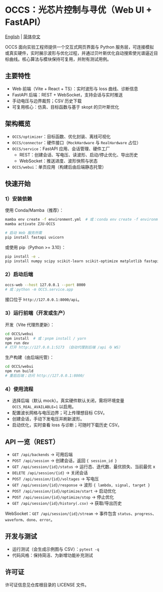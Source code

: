# OCCS：光芯片控制与寻优（Web UI + FastAPI）

[English](./README.en.md) | [简体中文](./README.zh-CN.md)

OCCS 面向实验工程师提供一个交互式网页界面与 Python 服务层，可连接模拟或真实硬件，实时展示波形与优化过程，并通过贝叶斯优化自动搜索使光谱逼近目标曲线。核心算法与模块保持可复用，并附有测试用例。

## 主要特性

- Web 前端（Vite + React + TS）：实时波形与 loss 曲线、诊断信息
- FastAPI 后端：REST + WebSocket，支持会话与实时推送
- 手动电压与边界裁剪；CSV 历史下载
- 可复用核心：仿真、目标函数与基于 skopt 的贝叶斯优化

## 架构概览

- `OCCS/optimizer`：目标函数、优化封装、离线可视化
- `OCCS/connector`：硬件接口（`MockHardware` 与 `RealHardware` 占位）
- `OCCS/service`：FastAPI 应用、会话管理、硬件工厂
  - REST：创建会话、写电压、读波形、启动/停止优化、导出历史
  - WebSocket：推送进度、波形快照与状态
- `OCCS/webui`：单页应用（构建后由后端静态托管）

## 快速开始

### 1）安装依赖

使用 Conda/Mamba（推荐）：

```bash
mamba env create -f environment.yml  # 或：conda env create -f environment.yml
mamba activate ZJU-OCCS

# 启动 Web 服务所需
pip install fastapi uvicorn
```

或使用 pip（Python >= 3.10）：

```bash
pip install -e .
pip install numpy scipy scikit-learn scikit-optimize matplotlib fastapi uvicorn
```

### 2）启动后端

```bash
occs-web --host 127.0.0.1 --port 8000
# 或：python -m OCCS.service.app
```

接口位于 `http://127.0.0.1:8000/api`。

### 3）运行前端（开发或生产）

开发（Vite 代理热更新）：

```bash
cd OCCS/webui
npm install  # 或：pnpm install / yarn
npm run dev
# 打开 http://127.0.0.1:5173 （自动代理到后端 /api 与 WS）
```

生产构建（由后端托管）：

```bash
cd OCCS/webui
npm run build
# 重启后端；访问 http://127.0.0.1:8000/
```

### 4）使用流程

- 选择后端（默认 mock）。真实硬件默认关闭，需将环境变量 `OCCS_REAL_AVAILABLE=1` 以启用。
- 配置波长网格与电压边界；可上传理想目标 CSV。
- 创建会话，手动下发电压并刷新波形。
- 启动优化，实时查看 loss 与诊断；可随时下载历史 CSV。

## API 一览（REST）

- `GET /api/backends` → 可用后端
- `POST /api/session` → 创建会话，返回 `{ session_id }`
- `GET /api/session/{id}/status` → 运行态、迭代数、最优损失、当前最优 x
- `DELETE /api/session/{id}` → 关闭会话
- `POST /api/session/{id}/voltages` → 写电压
- `GET /api/session/{id}/response` → 波形 `{ lambda, signal, target }`
- `POST /api/session/{id}/optimize/start` → 启动优化
- `POST /api/session/{id}/optimize/stop` → 停止优化
- `GET /api/session/{id}/history(.csv)` → 获取/导出历史

WebSocket：`GET /api/session/{id}/stream` → 事件包含 `status`、`progress`、`waveform`、`done`、`error`。

## 开发与测试

- 运行测试（会生成示例图与 CSV）：`pytest -q`
- 代码风格：保持简洁、为新增功能补充测试

## 许可证

许可证信息见仓库根目录的 LICENSE 文件。
